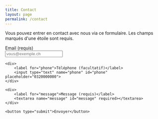 ```yaml
---
title: Contact
layout: page
permalink: /contact
---
```


Vous pouvez entrer en contact avec nous via ce formulaire. Les champs marqués d'une étoile sont requis.

<form class="contact-form" method="post" action="https://forms.robots-ju.ch/forms/site-contact">
    <div>
        <label for="email">Email (requis)</label>
        <input type="email" name="email" id="email" placeholder="vous@exemple.ch" required>
    </div>

    <div>
        <label for="phone">Téléphone (facultatif)</label>
        <input type="text" name="phone" id="phone" placeholder="0320000000">
    </div>

    <div>
        <label for="message">Message (requis)</label>
        <textarea name="message" id="message" required></textarea>
    </div>

    <button type="submit">Envoyer</button>
</form>

<style>
    /* astuce temporaire pendant la migration depuis Concrete */
    .contact-form label {
        display: block;
    }
    .contact-form textarea {
        width: 30em;
        min-height: 10em;
    }
</style>
